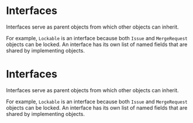 # Interfaces
Interfaces serve as parent objects from which other objects can inherit.

For example, `Lockable` is an interface because both `Issue` and `MergeRequest` objects can be locked. An interface has its own list of named fields that are shared by implementing objects.
# Interfaces
Interfaces serve as parent objects from which other objects can inherit.

For example, `Lockable` is an interface because both `Issue` and `MergeRequest` objects can be locked. An interface has its own list of named fields that are shared by implementing objects.
